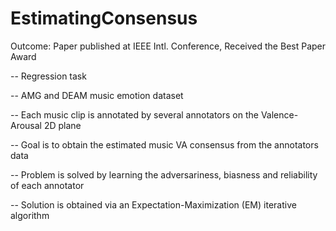 # EstimatingConsensus

Outcome: Paper published at IEEE Intl. Conference, Received the Best Paper Award

-- Regression task

-- AMG and DEAM music emotion dataset

-- Each music clip is annotated by several annotators on the Valence-Arousal 2D plane

-- Goal is to obtain the estimated music VA consensus from the annotators data

-- Problem is solved by learning the adversariness, biasness and reliability of each annotator

-- Solution is obtained via an Expectation-Maximization (EM) iterative algorithm

